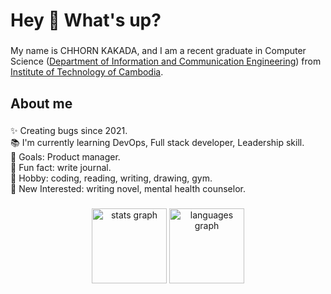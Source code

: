 <h1 align="left">Hey 👋 What's up?</h1>

###

<p align="left">
  My name is CHHORN KAKADA, and I am a recent graduate in Computer Science 
  (<a href="https://gic.itc.edu.kh/">Department of Information and Communication Engineering</a>) 
  from <a href="https://itc.edu.kh/">Institute of Technology of Cambodia</a>.
</p>

###

<h2 align="left">About me</h2>

###

<p align="left">✨ Creating bugs since 2021.<br>📚 I'm currently learning DevOps, Full stack developer, Leadership skill.<br>🎯 Goals: Product manager.<br>🎲 Fun fact: write journal.<br>🖤 Hobby: coding, reading, writing, drawing, gym.<br>🧩 New Interested: writing novel, mental health counselor.</p>

###

<div align="center">
  <img src="https://github-readme-stats.vercel.app/api?username=ChhornKakada&hide_title=true&hide_rank=false&show_icons=true&include_all_commits=true&count_private=true&disable_animations=false&theme=dracula&locale=en&hide_border=true&order=1" height="120" alt="stats graph"  />
  <img src="https://github-readme-stats.vercel.app/api/top-langs?username=ChhornKakada&locale=en&hide_title=true&layout=compact&card_width=320&langs_count=6&theme=dracula&hide_border=true&order=2" height="120" alt="languages graph"  />
</div>

###
